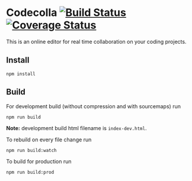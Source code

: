 # Codecolla [![Build Status](https://travis-ci.org/aberezkin/codecolla.svg?branch=11-travis-ci)](https://travis-ci.org/aberezkin/codecolla) [![Coverage Status](https://coveralls.io/repos/github/aberezkin/codecolla/badge.svg?branch=master)](https://coveralls.io/github/aberezkin/codecolla?branch=master)


This is an online editor for real time collaboration on your coding projects.

## Install

`npm install`

## Build

For development build (without compression and with sourcemaps) run

`npm run build`

**Note:** development build html filename is `index-dev.html`.

To rebuild on every file change run

`npm run build:watch`

To build for production run

`npm run build:prod`

